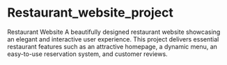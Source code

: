 # Restaurant_website_project
 Restaurant Website A beautifully designed restaurant website showcasing an elegant and interactive user experience. This project delivers essential restaurant features such as an attractive homepage, a dynamic menu, an easy-to-use reservation system, and customer reviews.
